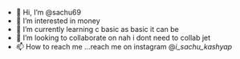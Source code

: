 - 👋 Hi, I’m @sachu69
- 👀 I’m interested in money 
- 🌱 I’m currently learning c basic as basic it can be
- 💞️ I’m looking to collaborate on nah i dont need to collab jet
- 📫 How to reach me ...reach me on instagram @_i_sachu_kashyap_

<!---
sachu69/sachu69 is a ✨ special ✨ repository because its `README.md` (this file) appears on your GitHub profile.
You can click the Preview link to take a look at your changes.
--->
